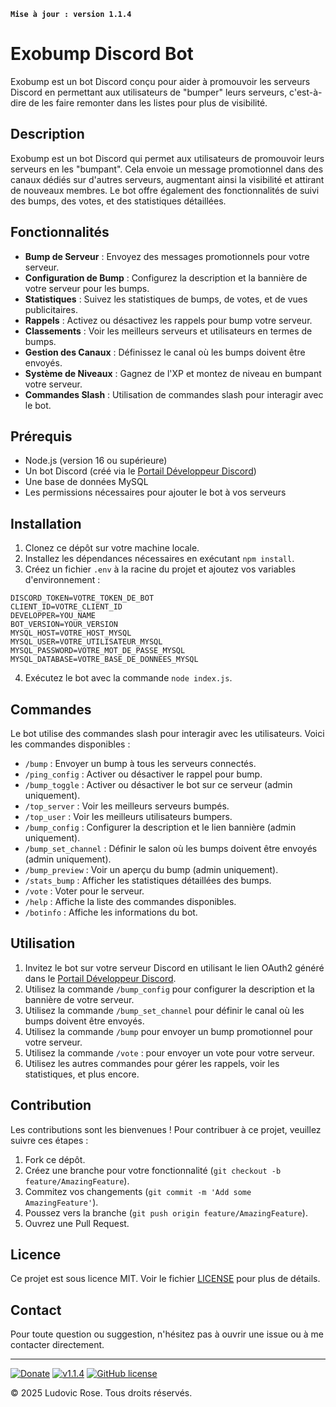 **`Mise à jour : version 1.1.4`**

# Exobump Discord Bot

Exobump est un bot Discord conçu pour aider à promouvoir les serveurs Discord en permettant aux utilisateurs de "bumper" leurs serveurs, c'est-à-dire de les faire remonter dans les listes pour plus de visibilité.

## Description

Exobump est un bot Discord qui permet aux utilisateurs de promouvoir leurs serveurs en les "bumpant". Cela envoie un message promotionnel dans des canaux dédiés sur d'autres serveurs, augmentant ainsi la visibilité et attirant de nouveaux membres. Le bot offre également des fonctionnalités de suivi des bumps, des votes, et des statistiques détaillées.

## Fonctionnalités

- **Bump de Serveur** : Envoyez des messages promotionnels pour votre serveur.
- **Configuration de Bump** : Configurez la description et la bannière de votre serveur pour les bumps.
- **Statistiques** : Suivez les statistiques de bumps, de votes, et de vues publicitaires.
- **Rappels** : Activez ou désactivez les rappels pour bump votre serveur.
- **Classements** : Voir les meilleurs serveurs et utilisateurs en termes de bumps.
- **Gestion des Canaux** : Définissez le canal où les bumps doivent être envoyés.
- **Système de Niveaux** : Gagnez de l'XP et montez de niveau en bumpant votre serveur.
- **Commandes Slash** : Utilisation de commandes slash pour interagir avec le bot.

## Prérequis

- Node.js (version 16 ou supérieure)
- Un bot Discord (créé via le [Portail Développeur Discord](https://discord.com/developers/applications))
- Une base de données MySQL
- Les permissions nécessaires pour ajouter le bot à vos serveurs

## Installation

1. Clonez ce dépôt sur votre machine locale.
2. Installez les dépendances nécessaires en exécutant `npm install`.
3. Créez un fichier `.env` à la racine du projet et ajoutez vos variables d'environnement :

```plaintext
DISCORD_TOKEN=VOTRE_TOKEN_DE_BOT
CLIENT_ID=VOTRE_CLIENT_ID
DEVELOPPER=YOU_NAME
BOT_VERSION=YOUR_VERSION
MYSQL_HOST=VOTRE_HOST_MYSQL
MYSQL_USER=VOTRE_UTILISATEUR_MYSQL
MYSQL_PASSWORD=VOTRE_MOT_DE_PASSE_MYSQL
MYSQL_DATABASE=VOTRE_BASE_DE_DONNEES_MYSQL
```

4. Exécutez le bot avec la commande `node index.js`.

## Commandes

Le bot utilise des commandes slash pour interagir avec les utilisateurs. Voici les commandes disponibles :

- `/bump` : Envoyer un bump à tous les serveurs connectés.
- `/ping_config` : Activer ou désactiver le rappel pour bump.
- `/bump_toggle` : Activer ou désactiver le bot sur ce serveur (admin uniquement).
- `/top_server` : Voir les meilleurs serveurs bumpés.
- `/top_user` : Voir les meilleurs utilisateurs bumpers.
- `/bump_config` : Configurer la description et le lien bannière (admin uniquement).
- `/bump_set_channel` : Définir le salon où les bumps doivent être envoyés (admin uniquement).
- `/bump_preview` : Voir un aperçu du bump (admin uniquement).
- `/stats_bump` : Afficher les statistiques détaillées des bumps.
- `/vote` : Voter pour le serveur.
- `/help` : Affiche la liste des commandes disponibles.
- `/botinfo` : Affiche les informations du bot.

## Utilisation

1. Invitez le bot sur votre serveur Discord en utilisant le lien OAuth2 généré dans le [Portail Développeur Discord](https://discord.com/developers/applications).
2. Utilisez la commande `/bump_config` pour configurer la description et la bannière de votre serveur.
3. Utilisez la commande `/bump_set_channel` pour définir le canal où les bumps doivent être envoyés.
4. Utilisez la commande `/bump` pour envoyer un bump promotionnel pour votre serveur.
5. Utilisez la commande `/vote` : pour envoyer un vote pour votre serveur.
6. Utilisez les autres commandes pour gérer les rappels, voir les statistiques, et plus encore.

## Contribution

Les contributions sont les bienvenues ! Pour contribuer à ce projet, veuillez suivre ces étapes :

1. Fork ce dépôt.
2. Créez une branche pour votre fonctionnalité (`git checkout -b feature/AmazingFeature`).
3. Commitez vos changements (`git commit -m 'Add some AmazingFeature'`).
4. Poussez vers la branche (`git push origin feature/AmazingFeature`).
5. Ouvrez une Pull Request.

## Licence

Ce projet est sous licence MIT. Voir le fichier [LICENSE](LICENSE) pour plus de détails.

## Contact

Pour toute question ou suggestion, n'hésitez pas à ouvrir une issue ou à me contacter directement.

---

[![Donate](https://img.shields.io/badge/paypal-donate-yellow.svg?style=flat)](https://www.paypal.me/nuggan85) [![v1.1.4](http://img.shields.io/badge/zip-v1.1.4-blue.svg)](https://github.com/NuggaN85/Exobump/archive/master.zip) [![GitHub license](https://img.shields.io/github/license/NuggaN85/Exobump)](https://github.com/NuggaN85/Exobump)

© 2025 Ludovic Rose. Tous droits réservés.
